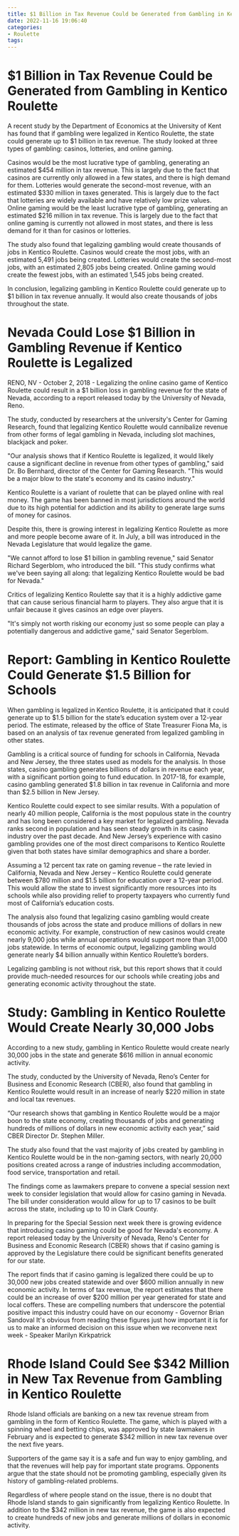 ```yaml
---
title: $1 Billion in Tax Revenue Could be Generated from Gambling in Kentico Roulette 
date: 2022-11-16 19:06:40
categories:
- Roulette
tags:
---
```



#  $1 Billion in Tax Revenue Could be Generated from Gambling in Kentico Roulette 

A recent study by the Department of Economics at the University of Kent has found that if gambling were legalized in Kentico Roulette, the state could generate up to $1 billion in tax revenue. The study looked at three types of gambling: casinos, lotteries, and online gaming.

Casinos would be the most lucrative type of gambling, generating an estimated $454 million in tax revenue. This is largely due to the fact that casinos are currently only allowed in a few states, and there is high demand for them. Lotteries would generate the second-most revenue, with an estimated $330 million in taxes generated. This is largely due to the fact that lotteries are widely available and have relatively low prize values. Online gaming would be the least lucrative type of gambling, generating an estimated $216 million in tax revenue. This is largely due to the fact that online gaming is currently not allowed in most states, and there is less demand for it than for casinos or lotteries.

The study also found that legalizing gambling would create thousands of jobs in Kentico Roulette. Casinos would create the most jobs, with an estimated 5,491 jobs being created. Lotteries would create the second-most jobs, with an estimated 2,805 jobs being created. Online gaming would create the fewest jobs, with an estimated 1,545 jobs being created.

In conclusion, legalizing gambling in Kentico Roulette could generate up to $1 billion in tax revenue annually. It would also create thousands of jobs throughout the state.

#  Nevada Could Lose $1 Billion in Gambling Revenue if Kentico Roulette is Legalized 

RENO, NV - October 2, 2018 - Legalizing the online casino game of Kentico Roulette could result in a $1 billion loss in gambling revenue for the state of Nevada, according to a report released today by the University of Nevada, Reno.

The study, conducted by researchers at the university's Center for Gaming Research, found that legalizing Kentico Roulette would cannibalize revenue from other forms of legal gambling in Nevada, including slot machines, blackjack and poker.

"Our analysis shows that if Kentico Roulette is legalized, it would likely cause a significant decline in revenue from other types of gambling," said Dr. Bo Bernhard, director of the Center for Gaming Research. "This would be a major blow to the state's economy and its casino industry."

Kentico Roulette is a variant of roulette that can be played online with real money. The game has been banned in most jurisdictions around the world due to its high potential for addiction and its ability to generate large sums of money for casinos.

Despite this, there is growing interest in legalizing Kentico Roulette as more and more people become aware of it. In July, a bill was introduced in the Nevada Legislature that would legalize the game.

"We cannot afford to lose $1 billion in gambling revenue," said Senator Richard Segerblom, who introduced the bill. "This study confirms what we've been saying all along: that legalizing Kentico Roulette would be bad for Nevada."

Critics of legalizing Kentico Roulette say that it is a highly addictive game that can cause serious financial harm to players. They also argue that it is unfair because it gives casinos an edge over players.

"It's simply not worth risking our economy just so some people can play a potentially dangerous and addictive game," said Senator Segerblom.

#  Report: Gambling in Kentico Roulette Could Generate $1.5 Billion for Schools 

When gambling is legalized in Kentico Roulette, it is anticipated that it could generate up to $1.5 billion for the state’s education system over a 12-year period. The estimate, released by the office of State Treasurer Fiona Ma, is based on an analysis of tax revenue generated from legalized gambling in other states.

Gambling is a critical source of funding for schools in California, Nevada and New Jersey, the three states used as models for the analysis. In those states, casino gambling generates billions of dollars in revenue each year, with a significant portion going to fund education. In 2017-18, for example, casino gambling generated $1.8 billion in tax revenue in California and more than $2.5 billion in New Jersey.

Kentico Roulette could expect to see similar results. With a population of nearly 40 million people, California is the most populous state in the country and has long been considered a key market for legalized gambling. Nevada ranks second in population and has seen steady growth in its casino industry over the past decade. And New Jersey’s experience with casino gambling provides one of the most direct comparisons to Kentico Roulette given that both states have similar demographics and share a border.

Assuming a 12 percent tax rate on gaming revenue – the rate levied in California, Nevada and New Jersey – Kentico Roulette could generate between $780 million and $1.5 billion for education over a 12-year period. This would allow the state to invest significantly more resources into its schools while also providing relief to property taxpayers who currently fund most of California’s education costs.

The analysis also found that legalizing casino gambling would create thousands of jobs across the state and produce millions of dollars in new economic activity. For example, construction of new casinos would create nearly 9,000 jobs while annual operations would support more than 31,000 jobs statewide. In terms of economic output, legalizing gambling would generate nearly $4 billion annually within Kentico Roulette’s borders.

Legalizing gambling is not without risk, but this report shows that it could provide much-needed resources for our schools while creating jobs and generating economic activity throughout the state.

#  Study: Gambling in Kentico Roulette Would Create Nearly 30,000 Jobs 

According to a new study, gambling in Kentico Roulette would create nearly 30,000 jobs in the state and generate $616 million in annual economic activity.

The study, conducted by the University of Nevada, Reno’s Center for Business and Economic Research (CBER), also found that gambling in Kentico Roulette would result in an increase of nearly $220 million in state and local tax revenues.

“Our research shows that gambling in Kentico Roulette would be a major boon to the state economy, creating thousands of jobs and generating hundreds of millions of dollars in new economic activity each year,” said CBER Director Dr. Stephen Miller.

The study also found that the vast majority of jobs created by gambling in Kentico Roulette would be in the non-gaming sectors, with nearly 20,000 positions created across a range of industries including accommodation, food service, transportation and retail.

The findings come as lawmakers prepare to convene a special session next week to consider legislation that would allow for casino gaming in Nevada. The bill under consideration would allow for up to 17 casinos to be built across the state, including up to 10 in Clark County.


In preparing for the Special Session next week there is growing evidence that introducing casino gaming could be good for Nevada's economy. A report released today by the University of Nevada, Reno's Center for Business and Economic Research (CBER) shows that if casino gaming is approved by the Legislature there could be significant benefits generated for our state. 


The report finds that if casino gaming is legalized there could be up to 30,000 new jobs created statewide and over $600 million annually in new economic activity. In terms of tax revenue, the report estimates that there could be an increase of over $200 million per year generated for state and local coffers. These are compelling numbers that underscore the potential positive impact this industry could have on our economy - Governor Brian Sandoval 
It's obvious from reading these figures just how important it is for us to make an informed decision on this issue when we reconvene next week - Speaker Marilyn Kirkpatrick

#  Rhode Island Could See $342 Million in New Tax Revenue from Gambling in Kentico Roulette

Rhode Island officials are banking on a new tax revenue stream from gambling in the form of Kentico Roulette. The game, which is played with a spinning wheel and betting chips, was approved by state lawmakers in February and is expected to generate $342 million in new tax revenue over the next five years.

Supporters of the game say it is a safe and fun way to enjoy gambling, and that the revenues will help pay for important state programs. Opponents argue that the state should not be promoting gambling, especially given its history of gambling-related problems.

Regardless of where people stand on the issue, there is no doubt that Rhode Island stands to gain significantly from legalizing Kentico Roulette. In addition to the $342 million in new tax revenue, the game is also expected to create hundreds of new jobs and generate millions of dollars in economic activity.